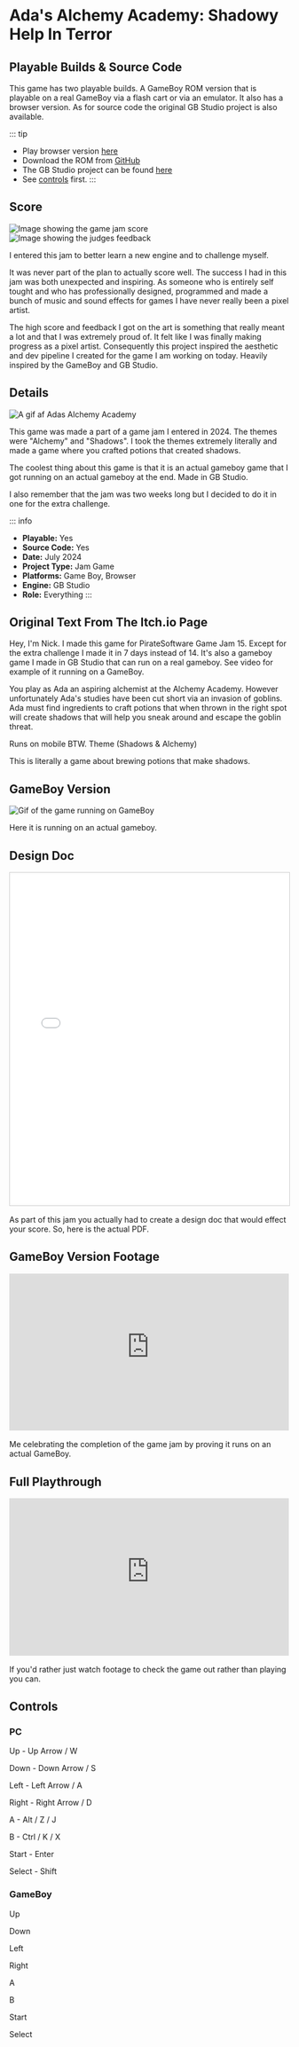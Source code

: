 # Ada's Alchemy Academy: Shadowy Help In Terror

## Playable Builds & Source Code

This game has two playable builds. A GameBoy ROM version that is playable on a real GameBoy via a flash cart or via an emulator. It also has a browser version. As for source code the original GB Studio project is also available.

::: tip
- Play browser version [here](./play_ada.md)
- Download the ROM from [GitHub](https://github.com/OwlfaceGames/owlface_archive/releases)
- The GB Studio project can be found [here](https://github.com/OwlfaceGames/owlface_archive/tree/master/source_code/adas_alchemy_academy_shadowy_help_in_terror/game)
- See [controls](#controls) first.
:::

## Score

![Image showing the game jam score](images/ada_grade.jpeg)
![Image showing the judges feedback](images/ada_feedback.png)

I entered this jam to better learn a new engine and to challenge myself.

It was never part of the plan to actually score well. The success I had in this jam was both unexpected and inspiring. As someone who is entirely self tought and who has professionally designed, programmed and made a bunch of music and sound effects for games I have never really been a pixel artist.

The high score and feedback I got on the art is something that really meant a lot and that I was extremely proud of. It felt like I was finally making progress as a pixel artist. Consequently this project inspired the aesthetic and dev pipeline I created for the game I am working on today. Heavily inspired by the GameBoy and GB Studio.

## Details

![A gif af Adas Alchemy Academy](images/ada.gif)

This game was made a part of a game jam I entered in 2024. The themes were "Alchemy" and "Shadows". I took the themes extremely literally and made a game where you crafted potions that created shadows.

The coolest thing about this game is that it is an actual gameboy game that I got running on an actual gameboy at the end. Made in GB Studio.

I also remember that the jam was two weeks long but I decided to do it in one for the extra challenge.

::: info
- **Playable:** Yes 
- **Source Code:** Yes
- **Date:** July 2024
- **Project Type:** Jam Game
- **Platforms:** Game Boy, Browser
- **Engine:**  GB Studio
- **Role:** Everything 
:::

## Original Text From The Itch.io Page 

Hey, I'm Nick. I made this game for PirateSoftware Game Jam 15. Except for the extra challenge I made it in 7 days instead of 14. It's also a gameboy game I made in GB Studio that can run on a real gameboy. See video for example of it running on a GameBoy.

You play as Ada an aspiring alchemist at the Alchemy Academy. However unfortunately Ada's studies have been cut short via an invasion of goblins. Ada must find ingredients to craft potions that when thrown in the right spot will create shadows that will help you sneak around and escape the goblin threat.

Runs on mobile BTW.
Theme (Shadows & Alchemy)

This is literally a game about brewing potions that make shadows.

## GameBoy Version

![Gif of the game running on GameBoy](images/gameboy.gif)

Here it is running on an actual gameboy.

## Design Doc

<div style="position: relative; width: 100%; height: 600px; margin: 1rem 0; border: 1px solid #ccc;">
  <iframe 
    style="width: 100%; height: 100%; border: none;"
    src="/design_docs/ada.pdf"
    type="application/pdf">
    <p>Your browser doesn't support PDF embedding. <a href="/path-to-your-pdf.pdf">Download the PDF</a> instead.</p>
  </iframe>
</div>

As part of this jam you actually had to create a design doc that would effect your score. So, here is the actual PDF.

## GameBoy Version Footage

<div style="position: relative; padding-bottom: 56.25%; height: 0; overflow: hidden; margin: 1rem 0;">
  <iframe 
    style="position: absolute; top: 0; left: 0; width: 100%; height: 100%; border: none;"
    src="https://www.youtube-nocookie.com/embed/zoYrRpHVWuM "
    allowfullscreen>
  </iframe>
</div>

Me celebrating the completion of the game jam by proving it runs on an actual GameBoy.

## Full Playthrough

<div style="position: relative; padding-bottom: 56.25%; height: 0; overflow: hidden; margin: 1rem 0;">
  <iframe 
    style="position: absolute; top: 0; left: 0; width: 100%; height: 100%; border: none;"
    src="https://www.youtube-nocookie.com/embed/i_eLPV0bfgU "
    allowfullscreen>
  </iframe>
</div>

If you'd rather just watch footage to check the game out rather than playing you can.

## Controls

### PC

Up - Up Arrow / W

Down - Down Arrow / S

Left - Left Arrow / A

Right - Right Arrow / D

A - Alt / Z / J

B - Ctrl / K / X

Start - Enter

Select - Shift


### GameBoy

Up 

Down 

Left 

Right 

A

B

Start

Select 
